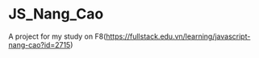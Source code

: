 # JS_Nang_Cao
A project for my study on F8(https://fullstack.edu.vn/learning/javascript-nang-cao?id=2715)
